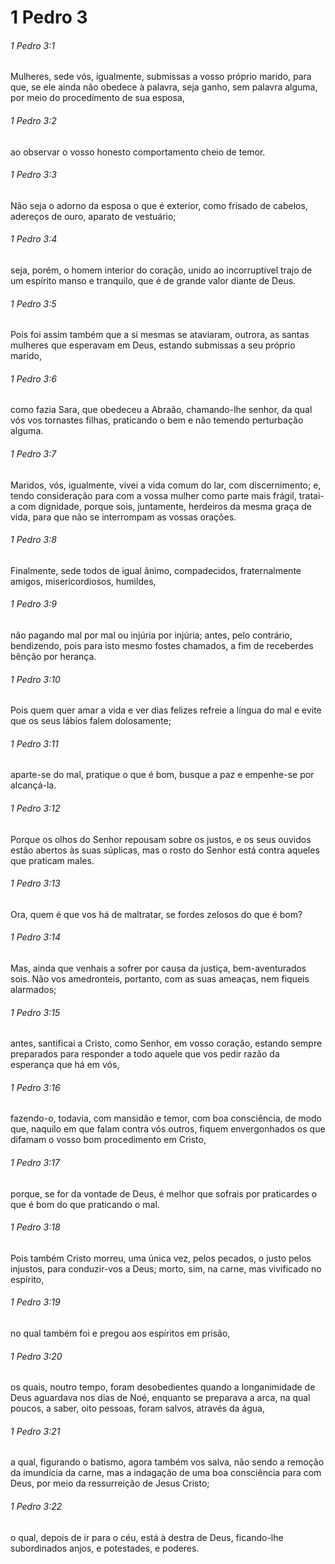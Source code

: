 # 1 Pedro 3

###### 1 Pedro 3:1

Mulheres, sede vós, igualmente, submissas a vosso próprio marido, para que, se ele ainda não obedece à palavra, seja ganho, sem palavra alguma, por meio do procedimento de sua esposa,

###### 1 Pedro 3:2

ao observar o vosso honesto comportamento cheio de temor.

###### 1 Pedro 3:3

Não seja o adorno da esposa o que é exterior, como frisado de cabelos, adereços de ouro, aparato de vestuário;

###### 1 Pedro 3:4

seja, porém, o homem interior do coração, unido ao incorruptível trajo de um espírito manso e tranquilo, que é de grande valor diante de Deus.

###### 1 Pedro 3:5

Pois foi assim também que a si mesmas se ataviaram, outrora, as santas mulheres que esperavam em Deus, estando submissas a seu próprio marido,

###### 1 Pedro 3:6

como fazia Sara, que obedeceu a Abraão, chamando-lhe senhor, da qual vós vos tornastes filhas, praticando o bem e não temendo perturbação alguma.

###### 1 Pedro 3:7

Maridos, vós, igualmente, vivei a vida comum do lar, com discernimento; e, tendo consideração para com a vossa mulher como parte mais frágil, tratai-a com dignidade, porque sois, juntamente, herdeiros da mesma graça de vida, para que não se interrompam as vossas orações.

###### 1 Pedro 3:8

Finalmente, sede todos de igual ânimo, compadecidos, fraternalmente amigos, misericordiosos, humildes,

###### 1 Pedro 3:9

não pagando mal por mal ou injúria por injúria; antes, pelo contrário, bendizendo, pois para isto mesmo fostes chamados, a fim de receberdes bênção por herança.

###### 1 Pedro 3:10

Pois quem quer amar a vida e ver dias felizes refreie a língua do mal e evite que os seus lábios falem dolosamente;

###### 1 Pedro 3:11

aparte-se do mal, pratique o que é bom, busque a paz e empenhe-se por alcançá-la.

###### 1 Pedro 3:12

Porque os olhos do Senhor repousam sobre os justos, e os seus ouvidos estão abertos às suas súplicas, mas o rosto do Senhor está contra aqueles que praticam males.

###### 1 Pedro 3:13

Ora, quem é que vos há de maltratar, se fordes zelosos do que é bom?

###### 1 Pedro 3:14

Mas, ainda que venhais a sofrer por causa da justiça, bem-aventurados sois. Não vos amedronteis, portanto, com as suas ameaças, nem fiqueis alarmados;

###### 1 Pedro 3:15

antes, santificai a Cristo, como Senhor, em vosso coração, estando sempre preparados para responder a todo aquele que vos pedir razão da esperança que há em vós,

###### 1 Pedro 3:16

fazendo-o, todavia, com mansidão e temor, com boa consciência, de modo que, naquilo em que falam contra vós outros, fiquem envergonhados os que difamam o vosso bom procedimento em Cristo,

###### 1 Pedro 3:17

porque, se for da vontade de Deus, é melhor que sofrais por praticardes o que é bom do que praticando o mal.

###### 1 Pedro 3:18

Pois também Cristo morreu, uma única vez, pelos pecados, o justo pelos injustos, para conduzir-vos a Deus; morto, sim, na carne, mas vivificado no espírito,

###### 1 Pedro 3:19

no qual também foi e pregou aos espíritos em prisão,

###### 1 Pedro 3:20

os quais, noutro tempo, foram desobedientes quando a longanimidade de Deus aguardava nos dias de Noé, enquanto se preparava a arca, na qual poucos, a saber, oito pessoas, foram salvos, através da água,

###### 1 Pedro 3:21

a qual, figurando o batismo, agora também vos salva, não sendo a remoção da imundícia da carne, mas a indagação de uma boa consciência para com Deus, por meio da ressurreição de Jesus Cristo;

###### 1 Pedro 3:22

o qual, depois de ir para o céu, está à destra de Deus, ficando-lhe subordinados anjos, e potestades, e poderes.

